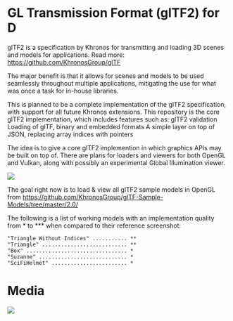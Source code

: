# GL Transmission Format (glTF2) for D

glTF2 is a specification by Khronos for transmitting and loading 3D scenes and
models for applications. Read more: https://github.com/KhronosGroup/glTF

The major benefit is that it allows for scenes and models to be used seamlessly
throughout multiple applications, mitigating the use for what was once a task
for in-house libraries.

This is planned to be a complete implementation of the glTF2 specification,
with support for all future Khronos extensions. This repository is the core
glTF2 implementation, which includes features such as:
  glTF2 validation
  Loading of glTF, binary and embedded formats
  A simple layer on top of JSON, replacing array indices with pointers

The idea is to give a core glTF2 implemention in which graphics APIs may be
built on top of. There are plans for loaders and viewers for both OpenGL
and Vulkan, along with possibly an experimental Global Illumination viewer.

![](https://github.com/AODQ/gltf2/blob/master/media/glTF2-api-spec-0.png?raw=true)

The goal right now is to load & view all glTF2 sample models in OpenGL from
  https://github.com/KhronosGroup/glTF-Sample-Models/tree/master/2.0/

The following is a list of working models with an implementation quality from *
  to *** when compared to their reference screenshot:


    "Triangle Without Indices" ........... **
    "Triangle" ........................... **
    "Box" ................................ *
    "Suzanne" ............................ *
    "SciFiHelmet" ........................ *
    
# Media

![](https://github.com/AODQ/gltf2/blob/master/media/suzeanneworking.gif)
